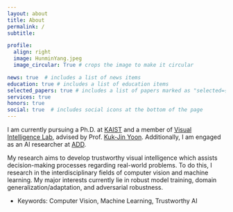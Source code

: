 ```yaml
---
layout: about
title: About
permalink: /
subtitle: 

profile:
  align: right
  image: HunminYang.jpeg
  image_circular: True # crops the image to make it circular

news: true  # includes a list of news items
education: true # includes a list of education items
selected_papers: true # includes a list of papers marked as "selected={true}"
services: true
honors: true
social: true  # includes social icons at the bottom of the page
---
```


I am currently pursuing a Ph.D. at [KAIST](https://www.kaist.ac.kr/en/) and a member of  [Visual Intelligence Lab](https://vi.kaist.ac.kr/), advised by Prof. [Kuk-Jin Yoon](https://sites.google.com/site/kjyoon/).
Additionally, I am engaged as an AI researcher at [ADD](https://www.add.re.kr/eps).

My research aims to develop trustworthy visual intelligence which assists decision-making processes regarding real-world problems.
To do this, I research in the interdisciplinary fields of computer vision and machine learning.
My major interests currently lie in robust model training, domain generalization/adaptation, and adversarial robustness.
- Keywords: Computer Vision, Machine Learning, Trustworthy AI

<!-- Write your biography here. Tell the world about yourself. Link to your favorite [subreddit](http://reddit.com). You can put a picture in, too. The code is already in, just name your picture `prof_pic.jpg` and put it in the `img/` folder.

Put your address / P.O. box / other info right below your picture. You can also disable any of these elements by editing `profile` property of the YAML header of your `_pages/about.md`. Edit `_bibliography/papers.bib` and Jekyll will render your [publications page](/al-folio/publications/) automatically.

Link to your social media connections, too. This theme is set up to use [Font Awesome icons](https://fontawesome.com/) and [Academicons](https://jpswalsh.github.io/academicons/), like the ones below. Add your Facebook, Twitter, LinkedIn, Google Scholar, or just disable all of them. -->